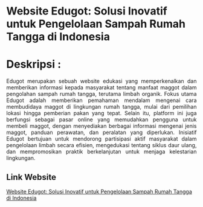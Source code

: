 # Website Edugot: Solusi Inovatif untuk Pengelolaan Sampah Rumah Tangga di Indonesia

# Deskripsi :
<p style="text-align: justify;">
Edugot merupakan sebuah website edukasi yang memperkenalkan dan memberikan informasi kepada masyarakat tentang manfaat maggot dalam pengolahan sampah rumah tangga, terutama limbah organik. Fokus utama Edugot adalah memberikan pemahaman mendalam mengenai cara membudidaya maggot di lingkungan rumah tangga, mulai dari pemilihan lokasi hingga pemberian pakan yang tepat. Selain itu, platform ini juga berfungsi sebagai pasar online yang memudahkan pengguna untuk membeli maggot, dengan menyediakan berbagai informasi mengenai jenis maggot, panduan perawatan, dan peralatan yang diperlukan. Inisiatif Edugot bertujuan untuk mendorong partisipasi aktif masyarakat dalam pengelolaan limbah secara efisien, mengedukasi tentang siklus daur ulang, dan mempromosikan praktik berkelanjutan untuk menjaga kelestarian lingkungan.
</p>


## Link Website
[Website Edugot: Solusi Inovatif untuk Pengelolaan Sampah Rumah Tangga di Indonesia](https://edugotcapstone.000webhostapp.com/)

